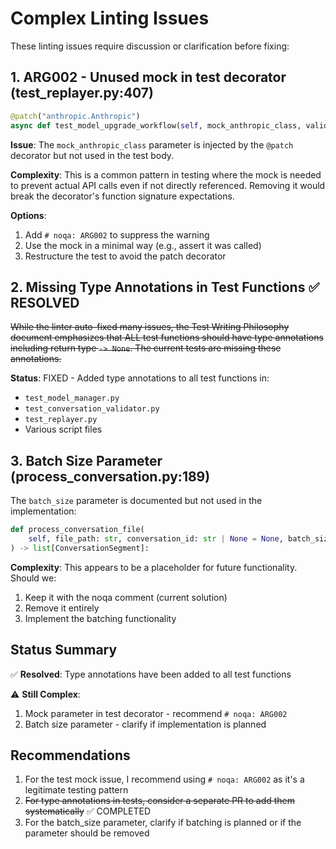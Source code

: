 # Complex Linting Issues

These linting issues require discussion or clarification before fixing:

## 1. ARG002 - Unused mock in test decorator (test_replayer.py:407)

```python
@patch("anthropic.Anthropic")
async def test_model_upgrade_workflow(self, mock_anthropic_class, valid_conversation_data):
```

**Issue**: The `mock_anthropic_class` parameter is injected by the `@patch` decorator but not used in the test body.

**Complexity**: This is a common pattern in testing where the mock is needed to prevent actual API calls even if not directly referenced. Removing it would break the decorator's function signature expectations.

**Options**:

1. Add `# noqa: ARG002` to suppress the warning
2. Use the mock in a minimal way (e.g., assert it was called)
3. Restructure the test to avoid the patch decorator

## 2. Missing Type Annotations in Test Functions ✅ RESOLVED

~~While the linter auto-fixed many issues, the Test Writing Philosophy document emphasizes that ALL test functions should have type annotations including return type `-> None`. The current tests are missing these annotations.~~

**Status**: FIXED - Added type annotations to all test functions in:

- `test_model_manager.py`
- `test_conversation_validator.py`
- `test_replayer.py`
- Various script files

## 3. Batch Size Parameter (process_conversation.py:189)

The `batch_size` parameter is documented but not used in the implementation:

```python
def process_conversation_file(
    self, file_path: str, conversation_id: str | None = None, batch_size: int = 50  # noqa: ARG002
) -> list[ConversationSegment]:
```

**Complexity**: This appears to be a placeholder for future functionality. Should we:

1. Keep it with the noqa comment (current solution)
2. Remove it entirely
3. Implement the batching functionality

## Status Summary

✅ **Resolved**: Type annotations have been added to all test functions

⚠️ **Still Complex**:

1. Mock parameter in test decorator - recommend `# noqa: ARG002`
2. Batch size parameter - clarify if implementation is planned

## Recommendations

1. For the test mock issue, I recommend using `# noqa: ARG002` as it's a legitimate testing pattern
2. ~~For type annotations in tests, consider a separate PR to add them systematically~~ ✅ COMPLETED
3. For the batch_size parameter, clarify if batching is planned or if the parameter should be removed
